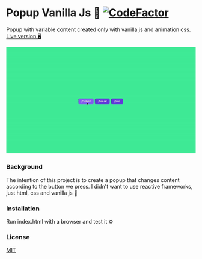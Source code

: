 # Popup Vanilla Js 💬 [![CodeFactor](https://www.codefactor.io/repository/github/angelpolotorres/popup-vanillajs/badge/main)](https://www.codefactor.io/repository/github/angelpolotorres/popup-vanillajs/overview/main)

Popup with variable content created only with vanilla js and animation css. [Live version 🖥](https://angelpolotorres.github.io/popup-vanillajs.github.io/)

![image](https://github.com/angelpolotorres/popup-vanillajs/blob/main/icons/popup-gif-readme.gif)

### Background

The intention of this project is to create a popup that changes content according to the button we press. I didn't want to use reactive frameworks, just html, css and vanilla js 🙂

### Installation

Run index.html with a browser and test it ⚙️

### License

[MIT](https://choosealicense.com/licenses/mit/)
